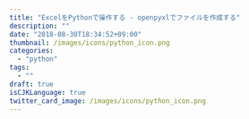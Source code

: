 ```yaml
---
title: "ExcelをPythonで操作する - openpyxlでファイルを作成する"
description: ""
date: "2018-08-30T18:34:52+09:00"
thumbnail: /images/icons/python_icon.png
categories:
  - "python"
tags:
  - ""
draft: true
isCJKLanguage: true
twitter_card_image: /images/icons/python_icon.png
---
```

